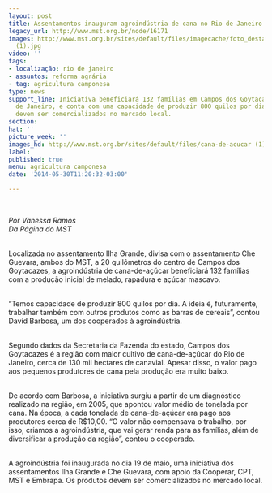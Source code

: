 ```yaml
---
layout: post
title: Assentamentos inauguram agroindústria de cana no Rio de Janeiro
legacy_url: http://www.mst.org.br/node/16171
images: http://www.mst.org.br/sites/default/files/imagecache/foto_destaque/cana-de-acucar
  (1).jpg
video: ''
tags:
- localização: rio de janeiro
- assuntos: reforma agrária
- tag: agricultura camponesa
type: news
support_line: Iniciativa beneficiará 132 famílias em Campos dos Goytacazes, no Rio
  de Janeiro, e conta com uma capacidade de produzir 800 quilos por dia. Os produtos
  devem ser comercializados no mercado local.
section: 
hat: ''
picture_week: ''
images_hd: http://www.mst.org.br/sites/default/files/cana-de-acucar (1).jpg
label: 
published: true
menu: agricultura camponesa
date: '2014-05-30T11:20:32-03:00'

---
```

<p>&nbsp;</p><p><em>Por Vanessa Ramos<br>Da Página do MST</em></p><p><br>Localizada no assentamento Ilha Grande, divisa com o assentamento Che Guevara, ambos do MST, a 20 quilômetros do centro de Campos dos Goytacazes, a agroindústria de cana-de-açúcar beneficiará 132 famílias com a produção inicial de melado, rapadura e açúcar mascavo.</p><p><br>“Temos capacidade de produzir 800 quilos por dia. A ideia é, futuramente, trabalhar também com outros produtos como as barras de cereais”, contou David Barbosa, um dos cooperados à agroindústria.</p><p><br>Segundo dados da Secretaria da Fazenda do estado, Campos dos Goytacazes é a região com maior cultivo de cana-de-açúcar do Rio de Janeiro, cerca de 130 mil hectares de canavial. Apesar disso, o valor pago aos pequenos produtores de cana pela produção era muito baixo.</p><p><br>De acordo com Barbosa, a iniciativa surgiu a partir de um diagnóstico realizado na região, em 2005, que apontou valor médio de tonelada por cana. Na época, a cada tonelada de cana-de-açúcar era pago aos produtores cerca de R$10,00. “O valor não compensava o trabalho, por isso, criamos a agroindústria, que vai gerar renda para as famílias, além de diversificar a produção da região”, contou o cooperado.</p><p><br>A agroindústria foi inaugurada no dia 19 de maio, uma iniciativa dos assentamentos Ilha Grande e Che Guevara, com apoio da Cooperar, CPT, MST e Embrapa. Os produtos devem ser comercializados no mercado local.</p><div>&nbsp;</div>
